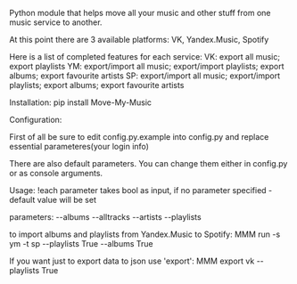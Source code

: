 Python module that helps move all your music and other stuff from one music service to another.

At this point there are 3 available platforms:
VK, Yandex.Music, Spotify

Here is a list of completed features for each service:
VK: export all music; export playlists
YM: export/import all music; export/import playlists; export albums; export favourite artists
SP: export/import all music; export/import playlists; export albums; export favourite artists



Installation:
pip install Move-My-Music

Configuration:

First of all be sure to edit config.py.example into config.py and replace essential parameteres(your login info)

There are also default parameters. You can change them either in config.py or as console arguments.

Usage:
!each parameter takes bool as input, if no parameter specified - default value will be set

parameters:
    --albums
    --alltracks
    --artists
    --playlists

to import albums and playlists from Yandex.Music to Spotify:
    MMM run -s ym -t sp --playlists True --albums True

If you want just to export data to json use 'export':
    MMM export vk --playlists True

